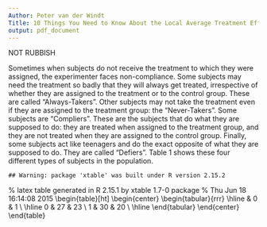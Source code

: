 ```yaml
---
Author: Peter van der Windt
Title: 10 Things You Need to Know About the Local Average Treatment Effect
output: pdf_document
---
```

NOT RUBBISH

Sometimes when subjects do not receive the treatment to which they were assigned, the experimenter faces non-compliance. Some subjects may need the treatment so badly that they will always get treated, irrespective of whether they are assigned to the treatment or to the control group. These are called “Always-Takers”. Other subjects may not take the treatment even if they are assigned to the treatment group: the “Never-Takers”. Some subjects are “Compliers”. These are the subjects that do what they are supposed to do: they are treated when assigned to the treatment group, and they are not treated when they are assigned to the control group. Finally, some subjects act like teenagers and do the exact opposite of what they are supposed to do. They are called “Defiers”. Table 1 shows these four different types of subjects in the population.


```
## Warning: package 'xtable' was built under R version 2.15.2
```

% latex table generated in R 2.15.1 by xtable 1.7-0 package
% Thu Jun 18 16:14:08 2015
\begin{table}[ht]
\begin{center}
\begin{tabular}{rrr}
  \hline
 & 0 & 1 \\ 
  \hline
0 &  27 &  23 \\ 
  1 &  30 &  20 \\ 
   \hline
\end{tabular}
\end{center}
\end{table}


